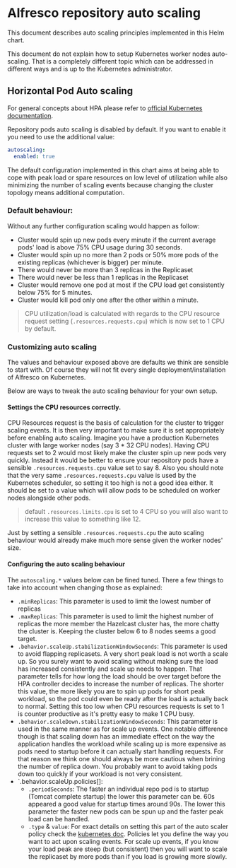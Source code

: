 # Alfresco repository auto scaling

This document describes auto scaling principles implemented in this Helm chart.

This document do not explain how to setup Kubernetes worker nodes auto-scaling.
That is a completely different topic which can be addressed in different ways
and is up to the Kubernetes administrator.

## Horizontal Pod Auto scaling

For general concepts about HPA please refer to [official Kubernetes
documentation](https://kubernetes.io/docs/tasks/run-application/horizontal-pod-autoscale/).

Repository pods auto scaling is disabled by default. If you want to enable it
you need to use the additional value:

```yaml
autoscaling:
  enabled: true
```

The default configuration implemented in this chart aims at being able to cope
with peak load or spare resources on low level of utilization while also
minimizing the number of scaling events because changing the cluster topology
means additional computation.

### Default behaviour:

Without any further configuration scaling would happen as follow:

* Cluster would spin up new pods every minute if the current average pods' load
  is above 75% CPU usage during 30 seconds.
* Cluster would spin up no more than 2 pods or 50% more pods of the existing
  replicas (whichever is bigger) per minute.
* There would never be more than 3 replicas in the Replicaset
* There would never be less than 1 replicas in the Replicaset
* Cluster would remove one pod at most if the CPU load get consistently below
  75% for 5 minutes.
* Cluster would kill pod only one after the other within a minute.

> CPU utilization/load is calculated with regards to the CPU resource request
> setting (`.resources.requests.cpu`) which is now set to 1 CPU by default.

### Customizing auto scaling

The values and behaviour exposed above are defaults we think are sensible to
start with. Of course they will not fit every single deployment/installation of
Alfresco on Kubernetes.

Below are ways to tweak the auto scaling behaviour for your own setup.

#### Settings the CPU resources correctly.

CPU Resources request is the basis of calculation for the cluster to trigger
scaling events. It is then very important to make sure it is set appropriately
before enabling auto scaling.
Imagine you have a production Kubernetes cluster with large worker nodes (say
3 * 32 CPU nodes). Having CPU requests set to 2 would most likely make the
cluster spin up new pods very quickly. Instead it would be better to ensure
your repository pods have a sensible `.resources.requests.cpu` value set to say
8.
Also you should note that the very same `.resources.requests.cpu` value is used
by the Kubernetes scheduler, so setting it too high is not a good idea either.
It should be set to a value which will allow pods to be scheduled on worker
nodes alongside other pods.

> default `.resources.limits.cpu` is set to 4 CPU so you will also want to
> increase this value to something like 12.

Just by setting a sensible `.resources.requests.cpu` the auto scaling behaviour
would already make much more sense given the worker nodes' size.

#### Configuring the auto scaling behaviour

The `autoscaling.*` values below can be fined tuned. There a few things to take into
account when changing those as explained:

* `.minReplicas`: This parameter is used to limit the lowest number of replicas
* `.maxReplicas`: This parameter is used to limit the highest number of replicas
  the more member the Hazelcast cluster has, the more chatty the cluster is.
  Keeping the cluster below 6 to 8 nodes seems a good target.
* `.behavior.scaleUp.stabilizationWindowSeconds`: This parameter is used to
  avoid flapping replicasets. A very short peak load is not worth a scale up.
  So you  surely want to avoid scaling without making sure the load has
  increased consistently and scale up needs to happen. That parameter tells for
  how long the load should be over target before the HPA controller decides to
  increase the number of replicas. The shorter this value, the more likely you
  are to spin up pods for short peak workload, so the pod could even be ready
  after the load is actually back to normal. Setting this too low when CPU
  resources requests is set to 1 is counter productive as it's pretty easy to
  make 1 CPU busy.
* `.behavior.scaleDown.stabilizationWindowSeconds`: This parameter is used in
  the same manner as for scale up events. One notable difference though is that
  scaling down has an immediate effect on the way the application handles the
  workload while scaling up is more expensive as pods need to startup before it
  can actually start handling requests. For that reason we think one should
  always be more cautious when brining the number of replica down. You probably
  want to avoid taking pods down too quickly if your workload is not very
  consistent.
* `.behavior.scaleUp.policies[]:
  * `.periodSeconds`: The faster an individual repo pod is to startup (Tomcat
    complete startup) the lower this parameter can be. 60s appeared a good
    value for startup times around 90s. The lower this parameter the faster new
    pods can be spun up and the faster peak load can be handled.
  * `.type` & `value`: For exact details on setting this part of the auto
    scaler policy check the [kubernetes
    doc](https://kubernetes.io/docs/tasks/run-application/horizontal-pod-autoscale/#scaling-policies).
    Policies let you define the way you want to act upon scaling events. For
    scale up events, if you know your load peak are steep (but consistent) then
    you will want to scale the replicaset by more pods than if you load is
    growing more slowly.
